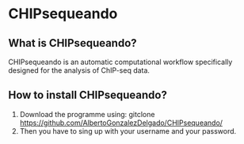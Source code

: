 # CHIPsequeando

## What is CHIPsequeando?
CHIPsequeando is an automatic computational workflow specifically designed for the analysis of ChIP-seq data.

## How to install CHIPsequeando?
1. Download the programme using: gitclone https://github.com/AlbertoGonzalezDelgado/CHIPsequeando/
2. Then you have to sing up with your username and your password.
